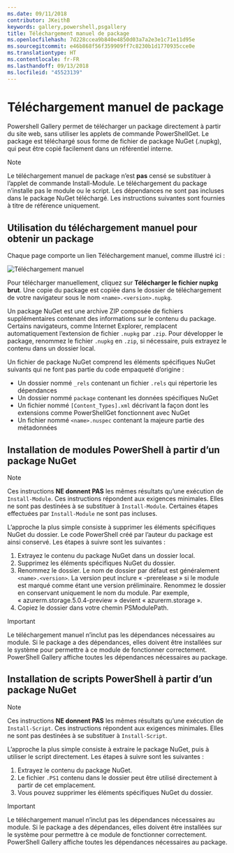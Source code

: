 ```yaml
---
ms.date: 09/11/2018
contributor: JKeithB
keywords: gallery,powershell,psgallery
title: Téléchargement manuel de package
ms.openlocfilehash: 7d228ccea9b840e4850d03a7a2e3e1c71e11d95e
ms.sourcegitcommit: e46b868f56f359909ff7c8230b1d1770935cce0e
ms.translationtype: HT
ms.contentlocale: fr-FR
ms.lasthandoff: 09/13/2018
ms.locfileid: "45523139"
---
```

# <a name="manual-package-download"></a>Téléchargement manuel de package

Powershell Gallery permet de télécharger un package directement à partir du site web, sans utiliser les applets de commande PowerShellGet. Le package est téléchargé sous forme de fichier de package NuGet (.nupkg), qui peut être copié facilement dans un référentiel interne.

> [!NOTE]
> Le téléchargement manuel de package n’est **pas** censé se substituer à l’applet de commande Install-Module.
> Le téléchargement du package n’installe pas le module ou le script. Les dépendances ne sont pas incluses dans le package NuGet téléchargé. Les instructions suivantes sont fournies à titre de référence uniquement.

## <a name="using-manual-download-to-acquire-a-package"></a>Utilisation du téléchargement manuel pour obtenir un package

Chaque page comporte un lien Téléchargement manuel, comme illustré ici :

![Téléchargement manuel](../../Images/Manual_Item_Download.PNG)

Pour télécharger manuellement, cliquez sur **Télécharger le fichier nupkg brut**. Une copie du package est copiée dans le dossier de téléchargement de votre navigateur sous le nom `<name>.<version>.nupkg`.

Un package NuGet est une archive ZIP composée de fichiers supplémentaires contenant des informations sur le contenu du package. Certains navigateurs, comme Internet Explorer, remplacent automatiquement l’extension de fichier `.nupkg` par `.zip`. Pour développer le package, renommez le fichier `.nupkg` en `.zip`, si nécessaire, puis extrayez le contenu dans un dossier local.

Un fichier de package NuGet comprend les éléments spécifiques NuGet suivants qui ne font pas partie du code empaqueté d’origine :

- Un dossier nommé `_rels` contenant un fichier `.rels` qui répertorie les dépendances
- Un dossier nommé `package` contenant les données spécifiques NuGet
- Un fichier nommé `[Content_Types].xml` décrivant la façon dont les extensions comme PowerShellGet fonctionnent avec NuGet
- Un fichier nommé `<name>.nuspec` contenant la majeure partie des métadonnées

## <a name="installing-powershell-modules-from-a-nuget-package"></a>Installation de modules PowerShell à partir d’un package NuGet

> [!NOTE]
> Ces instructions **NE donnent PAS** les mêmes résultats qu’une exécution de `Install-Module`. Ces instructions répondent aux exigences minimales. Elles ne sont pas destinées à se substituer à `Install-Module`. Certaines étapes effectuées par `Install-Module` ne sont pas incluses.

L’approche la plus simple consiste à supprimer les éléments spécifiques NuGet du dossier. Le code PowerShell créé par l’auteur du package est ainsi conservé. Les étapes à suivre sont les suivantes :

1. Extrayez le contenu du package NuGet dans un dossier local.
2. Supprimez les éléments spécifiques NuGet du dossier.
3. Renommez le dossier. Le nom de dossier par défaut est généralement `<name>.<version>`. La version peut inclure « -prerelease » si le module est marqué comme étant une version préliminaire. Renommez le dossier en conservant uniquement le nom du module. Par exemple, « azurerm.storage.5.0.4-preview » devient « azurerm.storage ».
4. Copiez le dossier dans votre chemin PSModulePath.

> [!IMPORTANT]
> Le téléchargement manuel n’inclut pas les dépendances nécessaires au module. Si le package a des dépendances, elles doivent être installées sur le système pour permettre à ce module de fonctionner correctement. PowerShell Gallery affiche toutes les dépendances nécessaires au package.

## <a name="installing-powershell-scripts-from-a-nuget-package"></a>Installation de scripts PowerShell à partir d’un package NuGet

> [!NOTE]
> Ces instructions **NE donnent PAS** les mêmes résultats qu’une exécution de `Install-Script`. Ces instructions répondent aux exigences minimales. Elles ne sont pas destinées à se substituer à `Install-Script`.

L’approche la plus simple consiste à extraire le package NuGet, puis à utiliser le script directement. Les étapes à suivre sont les suivantes :

1. Extrayez le contenu du package NuGet.
2. Le fichier `.PS1` contenu dans le dossier peut être utilisé directement à partir de cet emplacement.
3. Vous pouvez supprimer les éléments spécifiques NuGet du dossier.

> [!IMPORTANT]
> Le téléchargement manuel n’inclut pas les dépendances nécessaires au module. Si le package a des dépendances, elles doivent être installées sur le système pour permettre à ce module de fonctionner correctement. PowerShell Gallery affiche toutes les dépendances nécessaires au package.
